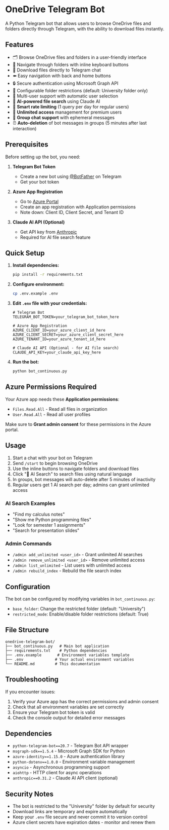 # OneDrive Telegram Bot

A Python Telegram bot that allows users to browse OneDrive files and folders directly through Telegram, with the ability to download files instantly.

## Features

- 🗂️ Browse OneDrive files and folders in a user-friendly interface
- 📁 Navigate through folders with inline keyboard buttons 
- 📄 Download files directly to Telegram chat
- ⬅️ Easy navigation with back and home buttons
- 🔒 Secure authentication using Microsoft Graph API
- 🎯 Configurable folder restrictions (default: University folder only)
- 👥 Multi-user support with automatic user selection
- 🤖 **AI-powered file search** using Claude AI
- 🔄 **Smart rate limiting** (1 query per day for regular users)
- 👑 **Unlimited access** management for premium users
- 💬 **Group chat support** with ephemeral messages
- ⏰ **Auto-deletion** of bot messages in groups (5 minutes after last interaction)

## Prerequisites

Before setting up the bot, you need:

1. **Telegram Bot Token**
   - Create a new bot using [@BotFather](https://t.me/BotFather) on Telegram
   - Get your bot token

2. **Azure App Registration**
   - Go to [Azure Portal](https://portal.azure.com)
   - Create an app registration with Application permissions
   - Note down: Client ID, Client Secret, and Tenant ID

3. **Claude AI API (Optional)**
   - Get API key from [Anthropic](https://console.anthropic.com/)
   - Required for AI file search feature

## Quick Setup

1. **Install dependencies:**
   ```bash
   pip install -r requirements.txt
   ```

2. **Configure environment:**
   ```bash
   cp .env.example .env
   ```

3. **Edit `.env` file with your credentials:**
   ```env
   # Telegram Bot
   TELEGRAM_BOT_TOKEN=your_telegram_bot_token_here

   # Azure App Registration
   AZURE_CLIENT_ID=your_azure_client_id_here
   AZURE_CLIENT_SECRET=your_azure_client_secret_here
   AZURE_TENANT_ID=your_azure_tenant_id_here
   
   # Claude AI API (Optional - for AI file search)
   CLAUDE_API_KEY=your_claude_api_key_here
   ```

4. **Run the bot:**
   ```bash
   python bot_continuous.py
   ```

## Azure Permissions Required

Your Azure app needs these **Application permissions**:
- `Files.Read.All` - Read all files in organization
- `User.Read.All` - Read all user profiles

Make sure to **Grant admin consent** for these permissions in the Azure portal.

## Usage

1. Start a chat with your bot on Telegram
2. Send `/start` to begin browsing OneDrive
3. Use the inline buttons to navigate folders and download files
4. Click "🤖 AI Search" to search files using natural language
5. In groups, bot messages will auto-delete after 5 minutes of inactivity
6. Regular users get 1 AI search per day; admins can grant unlimited access

### AI Search Examples
- "Find my calculus notes"
- "Show me Python programming files"
- "Look for semester 1 assignments"
- "Search for presentation slides"

### Admin Commands
- `/admin add_unlimited <user_id>` - Grant unlimited AI searches
- `/admin remove_unlimited <user_id>` - Remove unlimited access
- `/admin list_unlimited` - List users with unlimited access
- `/admin rebuild_index` - Rebuild the file search index

## Configuration

The bot can be configured by modifying variables in `bot_continuous.py`:
- `base_folder`: Change the restricted folder (default: "University")
- `restricted_mode`: Enable/disable folder restrictions (default: True)

## File Structure

```
onedrive-telegram-bot/
├── bot_continuous.py   # Main bot application
├── requirements.txt    # Python dependencies
├── .env.example       # Environment variables template
├── .env              # Your actual environment variables
└── README.md         # This documentation
```

## Troubleshooting

If you encounter issues:
1. Verify your Azure app has the correct permissions and admin consent
2. Check that all environment variables are set correctly
3. Ensure your Telegram bot token is valid
4. Check the console output for detailed error messages

## Dependencies

- `python-telegram-bot==20.7` - Telegram Bot API wrapper
- `msgraph-sdk==1.5.4` - Microsoft Graph SDK for Python
- `azure-identity==1.15.0` - Azure authentication library
- `python-dotenv==1.0.0` - Environment variable management
- `asyncio` - Asynchronous programming support
- `aiohttp` - HTTP client for async operations
- `anthropic==0.31.2` - Claude AI API client (optional)

## Security Notes

- The bot is restricted to the "University" folder by default for security
- Download links are temporary and expire automatically
- Keep your `.env` file secure and never commit it to version control
- Azure client secrets have expiration dates - monitor and renew them